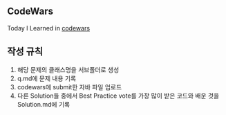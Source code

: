 ## CodeWars
Today I Learned in [codewars](https://www.codewars.com)

## 작성 규칙
1. 해당 문제의 클래스명을 서브폴더로 생성
2. q.md에 문제 내용 기록
3. codewars에 submit한 자바 파일 업로드
4. 다른 Solution들 중에서 Best Practice vote를 가장 많이 받은 코드와 배운 것을 Solution.md에 기록